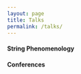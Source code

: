 ```yaml
---
layout: page
title: Talks
permalink: /talks/
---
```




#### String Phenomenology



#### Conferences 



